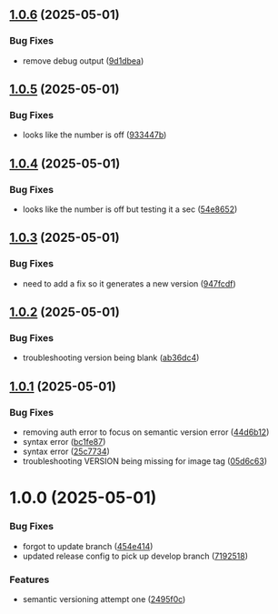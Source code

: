 ## [1.0.6](https://github.com/StefanLock/python-build-pipeline/compare/v1.0.5...v1.0.6) (2025-05-01)


### Bug Fixes

* remove debug output ([9d1dbea](https://github.com/StefanLock/python-build-pipeline/commit/9d1dbeaacc97a7e94dd5acbf635d7ab37b9b8847))

## [1.0.5](https://github.com/StefanLock/python-build-pipeline/compare/v1.0.4...v1.0.5) (2025-05-01)


### Bug Fixes

* looks like the number is off ([933447b](https://github.com/StefanLock/python-build-pipeline/commit/933447b058c54e278d643cf1e28ce49114877e45))

## [1.0.4](https://github.com/StefanLock/python-build-pipeline/compare/v1.0.3...v1.0.4) (2025-05-01)


### Bug Fixes

* looks like the number is off but testing it a sec ([54e8652](https://github.com/StefanLock/python-build-pipeline/commit/54e8652043c4f2cde2d8cec5a434351d93c4abc3))

## [1.0.3](https://github.com/StefanLock/python-build-pipeline/compare/v1.0.2...v1.0.3) (2025-05-01)


### Bug Fixes

* need to add a fix so it generates a new version ([947fcdf](https://github.com/StefanLock/python-build-pipeline/commit/947fcdf6eb8f5ff18ba63b80b6ab83eac88b9a88))

## [1.0.2](https://github.com/StefanLock/python-build-pipeline/compare/v1.0.1...v1.0.2) (2025-05-01)


### Bug Fixes

* troubleshooting version being blank ([ab36dc4](https://github.com/StefanLock/python-build-pipeline/commit/ab36dc4af3ea02269c989e6bca83d50ea9a174ff))

## [1.0.1](https://github.com/StefanLock/python-build-pipeline/compare/v1.0.0...v1.0.1) (2025-05-01)


### Bug Fixes

* removing auth error to focus on semantic version error ([44d6b12](https://github.com/StefanLock/python-build-pipeline/commit/44d6b12aaaecb959aaeea6462f29aea8b5b82fae))
* syntax error ([bc1fe87](https://github.com/StefanLock/python-build-pipeline/commit/bc1fe87adcc30441d6e966d7a03bebe4a0d5ce6f))
* syntax error ([25c7734](https://github.com/StefanLock/python-build-pipeline/commit/25c7734c3b707a099f5b650f399e534e9da2cc58))
* troubleshooting VERSION being missing for image tag ([05d6c63](https://github.com/StefanLock/python-build-pipeline/commit/05d6c63d160454154136509adcc6c1ced63c7ecf))

# 1.0.0 (2025-05-01)


### Bug Fixes

* forgot to update branch ([454e414](https://github.com/StefanLock/python-build-pipeline/commit/454e4148b34e69620f9ccaf51bf827c8b5ad2add))
* updated release  config to pick up develop branch ([7192518](https://github.com/StefanLock/python-build-pipeline/commit/719251836909dc2cfc53a39641413cf963a23b43))


### Features

* semantic versioning attempt one ([2495f0c](https://github.com/StefanLock/python-build-pipeline/commit/2495f0cd96068610daedb337cb29a9fedf84947c))
